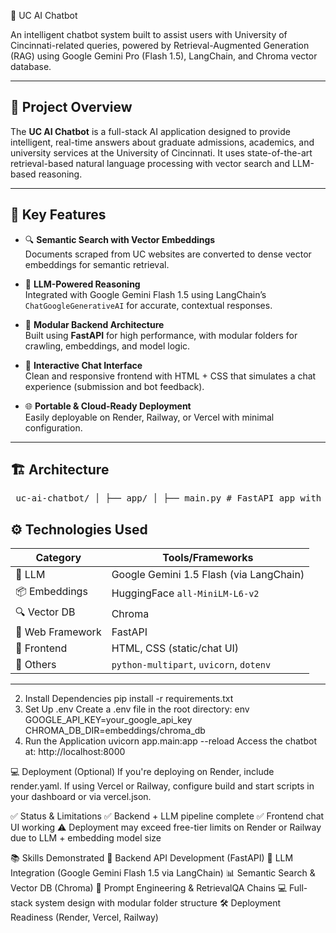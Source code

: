  🧠 UC AI Chatbot

An intelligent chatbot system built to assist users with University of Cincinnati-related queries, powered by Retrieval-Augmented Generation (RAG) using Google Gemini Pro (Flash 1.5), LangChain, and Chroma vector database.

---

## 📌 Project Overview

The **UC AI Chatbot** is a full-stack AI application designed to provide intelligent, real-time answers about graduate admissions, academics, and university services at the University of Cincinnati. It uses state-of-the-art retrieval-based natural language processing with vector search and LLM-based reasoning.

---

## 🚀 Key Features

- 🔍 **Semantic Search with Vector Embeddings**  
  Documents scraped from UC websites are converted to dense vector embeddings for semantic retrieval.

- 🤖 **LLM-Powered Reasoning**  
  Integrated with Google Gemini Flash 1.5 using LangChain’s `ChatGoogleGenerativeAI` for accurate, contextual responses.

- 🧱 **Modular Backend Architecture**  
  Built using **FastAPI** for high performance, with modular folders for crawling, embeddings, and model logic.

- 💬 **Interactive Chat Interface**  
  Clean and responsive frontend with HTML + CSS that simulates a chat experience (submission and bot feedback).

- 🌐 **Portable & Cloud-Ready Deployment**  
  Easily deployable on Render, Railway, or Vercel with minimal configuration.

---

## 🏗️ Architecture

<pre> uc-ai-chatbot/ │ ├── app/ │ ├── main.py # FastAPI app with web routes │ ├── templates/ │ │ └── index.html # Frontend chat UI │ └── static/ │ └── style.css # Chatbot styling │ ├── crawler/ │ ├── crawler.py # UC website scraper │ └── data/ │ └── pages/ # Scraped HTML content │ ├── embeddings/ │ └── embedder.py # Chroma vector DB creation │ ├── models/ │ └── query_llm.py # LLM QA chain setup │ ├── .env # API keys and config ├── requirements.txt # Python dependencies ├── render.yaml # Render deployment configuration (optional) └── README.md # You’re here! </pre>
## ⚙️ Technologies Used

| Category       | Tools/Frameworks                          |
|----------------|-------------------------------------------|
| 🧠 LLM          | Google Gemini 1.5 Flash (via LangChain)   |
| 📦 Embeddings  | HuggingFace `all-MiniLM-L6-v2`            |
| 🔍 Vector DB    | Chroma                                    |
| 🚀 Web Framework | FastAPI                                   |
| 🎨 Frontend     | HTML, CSS (static/chat UI)                |
| 🧪 Others       | `python-multipart`, `uvicorn`, `dotenv`  |

---
2. Install Dependencies
pip install -r requirements.txt
3. Set Up .env
Create a .env file in the root directory:
env
GOOGLE_API_KEY=your_google_api_key
CHROMA_DB_DIR=embeddings/chroma_db
4. Run the Application
uvicorn app.main:app --reload
Access the chatbot at: http://localhost:8000

💻 Deployment (Optional)
If you're deploying on Render, include render.yaml.
If using Vercel or Railway, configure build and start scripts in your dashboard or via vercel.json.
 
✅ Status & Limitations
✅ Backend + LLM pipeline complete
✅ Frontend chat UI working
⚠️ Deployment may exceed free-tier limits on Render or Railway due to LLM + embedding model size

📚 Skills Demonstrated
🔧 Backend API Development (FastAPI)
🤖 LLM Integration (Google Gemini Flash 1.5 via LangChain)
📊 Semantic Search & Vector DB (Chroma)
🧠 Prompt Engineering & RetrievalQA Chains
💻 Full-stack system design with modular folder structure
🛠️ Deployment Readiness (Render, Vercel, Railway)
